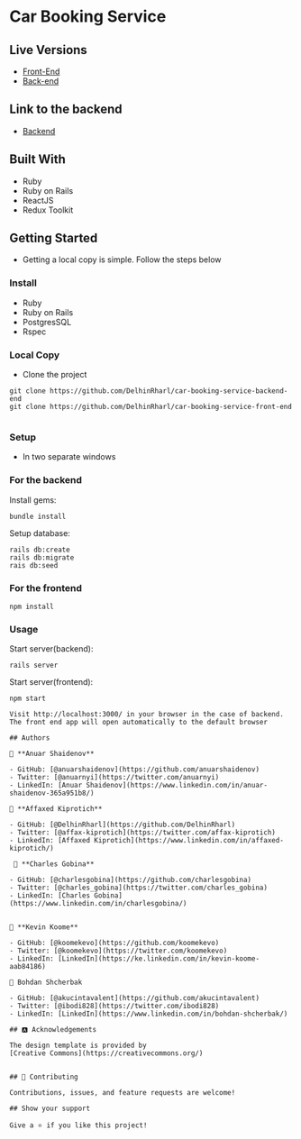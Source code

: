 # Car Booking Service


## Live Versions
- [Front-End](https://62841455ea5ce52646803a1c--tangerine-faloodeh-288b4c.netlify.app/)
- [Back-end](https://car-booking-premium.herokuapp.com)

## Link to the backend

- [Backend](https://github.com/DelhinRharl/car-booking-service-back-end)
## Built With

- Ruby
- Ruby on Rails
- ReactJS
- Redux Toolkit

## Getting Started

- Getting a local copy is simple. Follow the steps below

### Install

- Ruby
- Ruby on Rails
- PostgresSQL
- Rspec

### Local Copy

- Clone the project

```
git clone https://github.com/DelhinRharl/car-booking-service-backend-end
git clone https://github.com/DelhinRharl/car-booking-service-front-end


```

### Setup

- In two separate windows

### For the backend

Install gems:

```
bundle install
```

Setup database:

```
rails db:create
rails db:migrate
rais db:seed
```

### For the frontend

```
npm install

```

### Usage

Start server(backend):

```
rails server
```

Start server(frontend): 
```
npm start

Visit http://localhost:3000/ in your browser in the case of backend.
The front end app will open automatically to the default browser

## Authors

👤 **Anuar Shaidenov**

- GitHub: [@anuarshaidenov](https://github.com/anuarshaidenov)
- Twitter: [@anuarnyi](https://twitter.com/anuarnyi)
- LinkedIn: [Anuar Shaidenov](https://www.linkedin.com/in/anuar-shaidenov-365a951b8/)

👤 **Affaxed Kiprotich**

- GitHub: [@DelhinRharl](https://github.com/DelhinRharl)
- Twitter: [@affax-kiprotich](https://twitter.com/affax-kiprotich)
- LinkedIn: [Affaxed Kiprotich](https://www.linkedin.com/in/affaxed-kiprotich/)
 
 👤 **Charles Gobina**

- GitHub: [@charlesgobina](https://github.com/charlesgobina)
- Twitter: [@charles_gobina](https://twitter.com/charles_gobina)
- LinkedIn: [Charles Gobina](https://www.linkedin.com/in/charlesgobina/)


👤 **Kevin Koome**

- GitHub: [@koomekevo](https://github.com/koomekevo)
- Twitter: [@koomekevo](https://twitter.com/koomekevo)
- LinkedIn: [LinkedIn](https://ke.linkedin.com/in/kevin-koome-aab84186)

👤 Bohdan Shcherbak

- GitHub: [@akucintavalent](https://github.com/akucintavalent)
- Twitter: [@ibodi828](https://twitter.com/ibodi828)
- LinkedIn: [LinkedIn](https://www.linkedin.com/in/bohdan-shcherbak/)

## 🅰️ Acknowledgements

The design template is provided by 
[Creative Commons](https://creativecommons.org/)


## 🤝 Contributing

Contributions, issues, and feature requests are welcome!

## Show your support

Give a ⭐️ if you like this project!
